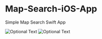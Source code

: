 # Map-Search-iOS-App
Simple Map Search Swift App

![Optional Text](../master/img/Search_View.png)
![Optional Text](../master/img/Location_View.png)

